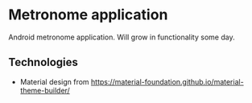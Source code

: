 # Metronome application
Android metronome application. Will grow in functionality some day.

## Technologies
- Material design from https://material-foundation.github.io/material-theme-builder/